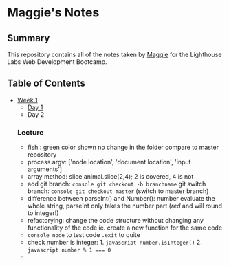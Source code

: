 # Maggie's Notes
## Summary
This repository contains all of the notes taken by [Maggie](https://github.com/maggiezhu) for the Lighthouse Labs Web Development Bootcamp.
## Table of Contents
* [Week 1](/Week_1)
  * [Day 1](/Week_1/Day_1)
  * Day 2
  ### Lecture
    - fish : green color shown no change in the folder compare to master repository
    - process.argv: ['node location', 'document location', 'input arguments']
    - array method: slice
        animal.slice(2,4); 2 is covered, 4 is not
    - add git branch: ```console git checkout -b branchname```
      git switch branch: ```console git checkout master``` (switch to master branch)
    - difference between parseInt() and Number(): number evaluate the whole string, parseInt only takes the number part (*red* and will round to integer!)
    - refactorying: change the code structure without changing any functionality of the code ie. create a new function for the same code
    - ```console node``` to test code ```.exit``` to quite
    - check number is integer: 1. ```javascript number.isInteger()``` 2. ```javascript number % 1 === 0```
    -